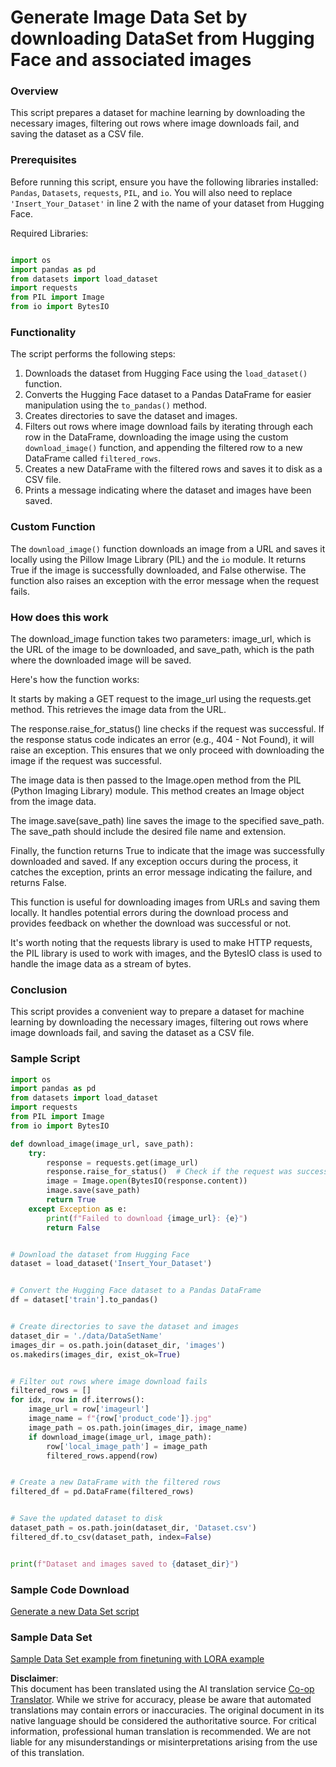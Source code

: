 <!--
CO_OP_TRANSLATOR_METADATA:
{
  "original_hash": "3cd0b727945d57998f1096763df56a84",
  "translation_date": "2025-07-09T19:07:44+00:00",
  "source_file": "md/03.FineTuning/CreatingSampleData.md",
  "language_code": "en"
}
-->
# Generate Image Data Set by downloading DataSet from Hugging Face and associated images


### Overview

This script prepares a dataset for machine learning by downloading the necessary images, filtering out rows where image downloads fail, and saving the dataset as a CSV file.

### Prerequisites

Before running this script, ensure you have the following libraries installed: `Pandas`, `Datasets`, `requests`, `PIL`, and `io`. You will also need to replace `'Insert_Your_Dataset'` in line 2 with the name of your dataset from Hugging Face.

Required Libraries:

```python

import os
import pandas as pd
from datasets import load_dataset
import requests
from PIL import Image
from io import BytesIO
```

### Functionality

The script performs the following steps:

1. Downloads the dataset from Hugging Face using the `load_dataset()` function.
2. Converts the Hugging Face dataset to a Pandas DataFrame for easier manipulation using the `to_pandas()` method.
3. Creates directories to save the dataset and images.
4. Filters out rows where image download fails by iterating through each row in the DataFrame, downloading the image using the custom `download_image()` function, and appending the filtered row to a new DataFrame called `filtered_rows`.
5. Creates a new DataFrame with the filtered rows and saves it to disk as a CSV file.
6. Prints a message indicating where the dataset and images have been saved.

### Custom Function

The `download_image()` function downloads an image from a URL and saves it locally using the Pillow Image Library (PIL) and the `io` module. It returns True if the image is successfully downloaded, and False otherwise. The function also raises an exception with the error message when the request fails.

### How does this work

The download_image function takes two parameters: image_url, which is the URL of the image to be downloaded, and save_path, which is the path where the downloaded image will be saved.

Here's how the function works:

It starts by making a GET request to the image_url using the requests.get method. This retrieves the image data from the URL.

The response.raise_for_status() line checks if the request was successful. If the response status code indicates an error (e.g., 404 - Not Found), it will raise an exception. This ensures that we only proceed with downloading the image if the request was successful.

The image data is then passed to the Image.open method from the PIL (Python Imaging Library) module. This method creates an Image object from the image data.

The image.save(save_path) line saves the image to the specified save_path. The save_path should include the desired file name and extension.

Finally, the function returns True to indicate that the image was successfully downloaded and saved. If any exception occurs during the process, it catches the exception, prints an error message indicating the failure, and returns False.

This function is useful for downloading images from URLs and saving them locally. It handles potential errors during the download process and provides feedback on whether the download was successful or not.

It's worth noting that the requests library is used to make HTTP requests, the PIL library is used to work with images, and the BytesIO class is used to handle the image data as a stream of bytes.



### Conclusion

This script provides a convenient way to prepare a dataset for machine learning by downloading the necessary images, filtering out rows where image downloads fail, and saving the dataset as a CSV file.

### Sample Script

```python
import os
import pandas as pd
from datasets import load_dataset
import requests
from PIL import Image
from io import BytesIO

def download_image(image_url, save_path):
    try:
        response = requests.get(image_url)
        response.raise_for_status()  # Check if the request was successful
        image = Image.open(BytesIO(response.content))
        image.save(save_path)
        return True
    except Exception as e:
        print(f"Failed to download {image_url}: {e}")
        return False


# Download the dataset from Hugging Face
dataset = load_dataset('Insert_Your_Dataset')


# Convert the Hugging Face dataset to a Pandas DataFrame
df = dataset['train'].to_pandas()


# Create directories to save the dataset and images
dataset_dir = './data/DataSetName'
images_dir = os.path.join(dataset_dir, 'images')
os.makedirs(images_dir, exist_ok=True)


# Filter out rows where image download fails
filtered_rows = []
for idx, row in df.iterrows():
    image_url = row['imageurl']
    image_name = f"{row['product_code']}.jpg"
    image_path = os.path.join(images_dir, image_name)
    if download_image(image_url, image_path):
        row['local_image_path'] = image_path
        filtered_rows.append(row)


# Create a new DataFrame with the filtered rows
filtered_df = pd.DataFrame(filtered_rows)


# Save the updated dataset to disk
dataset_path = os.path.join(dataset_dir, 'Dataset.csv')
filtered_df.to_csv(dataset_path, index=False)


print(f"Dataset and images saved to {dataset_dir}")
```

### Sample Code Download 
[Generate a new Data Set script](../../../../code/04.Finetuning/generate_dataset.py)

### Sample Data Set
[Sample Data Set example from finetuning with LORA example](../../../../code/04.Finetuning/olive-ort-example/dataset/dataset-classification.json)

**Disclaimer**:  
This document has been translated using the AI translation service [Co-op Translator](https://github.com/Azure/co-op-translator). While we strive for accuracy, please be aware that automated translations may contain errors or inaccuracies. The original document in its native language should be considered the authoritative source. For critical information, professional human translation is recommended. We are not liable for any misunderstandings or misinterpretations arising from the use of this translation.